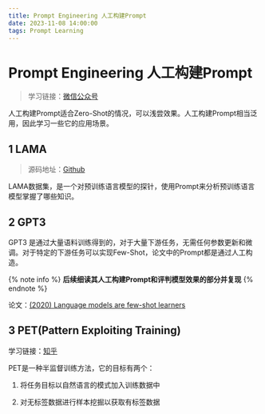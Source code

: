 ```yaml
---
title: Prompt Engineering 人工构建Prompt
date: 2023-11-08 14:00:00
tags: Prompt Learning
---
```


# Prompt Engineering 人工构建Prompt

> 学习链接：[微信公众号](https://mp.weixin.qq.com/s?__biz=Mzk0NzMwNjU5Nw==&mid=2247483914&idx=1&sn=cf8aab9a1ff04dc4fec3528708f02f26&chksm=c379ab00f40e22161d15beeef01fd380910c188f9f70d8e7e849b7a7c8d233abb7e72fa87497&scene=21#wechat_redirect)

人工构建Prompt适合Zero-Shot的情况，可以浅尝效果。人工构建Prompt相当泛用，因此学习一些它的应用场景。

## 1 LAMA

> 源码地址：[Github](https://github.com/facebookresearch/LAMA)

LAMA数据集，是一个对预训练语言模型的探针，使用Prompt来分析预训练语言模型掌握了哪些知识。

## 2 GPT3

GPT3 是通过大量语料训练得到的，对于大量下游任务，无需任何参数更新和微调。对于特定的下游任务可以实现Few-Shot，论文中的Prompt都是通过人工构造。

{% note info %}
**后续细读其人工构建Prompt和评判模型效果的部分并复现**
{% endnote %}

论文：[(2020) Language models are few-shot learners](https://arxiv.org/pdf/2005.14165.pdf)

## 3 PET(Pattern Exploiting Training)

学习链接：[知乎](https://zhuanlan.zhihu.com/p/644369467)

PET是一种半监督训练方法，它的目标有两个：

1. 将任务目标以自然语言的模式加入训练数据中

2. 对无标签数据进行样本挖掘以获取有标签数据
